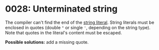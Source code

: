 # 0028: Unterminated string

The compiler can't find the end of the [string literal](../../language/data-types/#string-literals). String literals must be enclosed in quotes (double `"` or single `'`, depending on the string type). Note that quotes in the literal's content must be escaped.

**Possible solutions:** add a missing quote.
